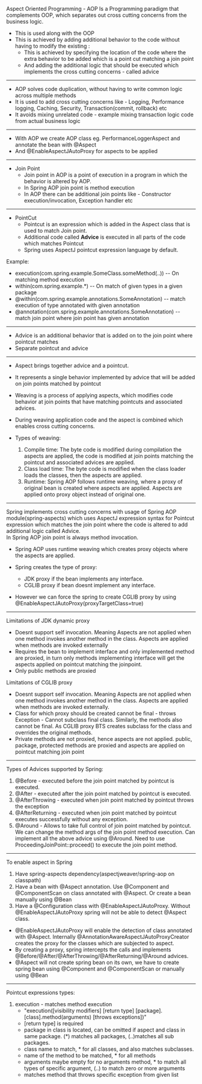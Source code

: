 Aspect Oriented Programming - AOP
Is a Programming paradigm that complements OOP, which separates out cross cutting concerns from the business logic.
* This is used along with the OOP
* This is achieved by adding additional behavior to the code without having to modify the existing :
  * This is achieved by specifying the location of the code where the extra behavior to be added which is a point cut matching a join point
  * And adding the additional logic that should be executed which implements the cross cutting concerns -  called advice

---
* AOP solves code duplication, without having to write common logic across multiple methods
* It is used to add cross cutting concerns like - Logging, Performance logging, Caching, Security, Transaction(commit, rollback) etc
* It avoids mixing unrelated code - example mixing transaction logic code from actual business logic

--- 
* With AOP we create AOP class eg. PerformanceLoggerAspect and annotate the bean with @Aspect
* And @EnableAspectJAutoProxy for aspects to be applied

---
* Join Point
  * Join point in AOP is a point of execution in a program in which the behavior is altered by AOP.
  * In Spring AOP join point is method execution
  * In AOP there can be additional join points like - Constructor execution/invocation, Exception handler etc

---
* PointCut
  * Pointcut is an expression which is added in the Aspect class that is used to match Join point.
  * Additional code called **Advice** is executed in all parts of the code which matches Pointcut
  * Spring uses AspectJ pointcut expression language by default.
  
Example:
  * execution(com.spring.example.SomeClass.someMethod(..)) -- On matching method execution
  * within(com.spring.example.*) -- On match of given types in a given package
  * @within(com.spring.example.annotations.SomeAnnotation) -- match execution of type annotated with given annotation
  * @annotation(com.spring.example.annotations.SomeAnnotation) -- match join point where join point has given annotation


---
* Advice is an additional behavior that is added on to the join point where pointcut matches
* Separate pointcut and advice

---
* Aspect brings together advice and a pointcut.
* It represents a single behavior implemented by advice that will be added on join points matched by pointcut


* Weaving is a process of applying aspects, which modifies code behavior at join points that have matching pointcuts and associated advices.
* During weaving application code and the aspect is combined which enables cross cutting concerns.

* Types of weaving:
  1. Compile time: The byte code is modified during compilation the aspects are applied, the code is modified at join points matching the pointcut and associated advices are applied.
  2. Class load time: The byte code is modified when the class loader loads the classes, then the aspects are applied.
  3. Runtime: Spring AOP follows runtime weaving, where a proxy of original bean is created where aspects are applied. Aspects are applied onto proxy object instead of original one.
  
---
Spring implements cross cutting concerns with usage of Spring AOP module(spring-aspects) which uses AspectJ expression syntax
for Pointcut expression which matches the join point where the code is altered to add additional logic called Advice.\
In Spring AOP join point is always method invocation.

* Spring AOP uses runtime weaving which creates proxy objects where the aspects are applied.
* Spring creates the type of proxy:
  * JDK proxy if the bean implements any interface.
  * CGLIB proxy if bean doesnt implement any interface.
  
* However we can force the spring to create CGLIB proxy by using @EnableAspectJAutoProxy(proxyTargetClass=true)

---
 Limitations of JDK dynamic proxy
* Doesnt support self invocation. Meaning Aspects are not applied when one method invokes another method in the class. Aspects are applied when methods are invoked externally
* Requires the bean to implement interface and only implemented method are proxied, in turn only methods implementing interface will get the aspects applied on pointcut matching the joinpoint.
* Only public methods are proxied

Limitations of CGLIB proxy
* Doesnt support self invocation. Meaning Aspects are not applied when one method invokes another method in the class. Aspects are applied when methods are invoked externally.
* Class for which proxy should be created cannot be final - throws Exception - Cannot subclass final class. Similarly, the methods also cannot be final. As CGLIB proxy BTS creates subclass for the class and overrides the original methods.
* Private methods are not proxied, hence aspects are not applied. public, package, protected methods are proxied and aspects are applied on pointcut matching join point

---
Types of Advices supported by Spring:
1. @Before - executed before the join point matched by pointcut is executed.
2. @After - executed after the join point matched by pointcut is executed.
3. @AfterThrowing - executed when join point matched by pointcut throws the exception
4. @AfterReturning - executed when join point matched by pointcut executes successfully without any exception.
5. @Around - Allows to take full control of join point matched by pointcut. We can change the method args of the join point method execution. Can implement all the above advice using @Around.
              Need to use ProceedingJoinPoint::proceed() to execute the join point method.

---
To enable aspect in Spring
1. Have spring-aspects dependency(aspectjweaver/spring-aop on classpath)
2. Have a bean with @Aspect annotation. Use @Component and @ComponentScan on class annotated with @Aspect. Or create a bean manually using @Bean
3. Have a @Configuration class with @EnableAspectJAutoProxy. Without @EnableAspectJAutoProxy spring will not be able to detect @Aspect class.

* @EnableAspectJAutoProxy will enable the detection of class annotated with @Aspect. Internally @AnnotationAwareAspectJAutoProxyCreator creates the proxy for the classes which are subjected to aspect.
* By creating a proxy, spring intercepts the calls and implements @Before/@After/@AfterThrowing/@AfterReturning/@Around advices.
* @Aspect will not create spring bean on its own, we have to create spring bean using @Component and @ComponentScan or manually using @Bean

---
Pointcut expressions types:
1. execution - matches method execution
    * "execution([visibility modifiers] [return type] [package].[class].method(arguments) [throws exceptions])"
    * [return type] is required
    * package in class is located, can be omitted if aspect and class in same package. (*) matches all packages, (..)matches all sub packages.
    * class name to match, * for all classes, and also matches subclasses.
    * name of the method to be matched, * for all methods
    * arguments maybe empty for no arguments method, * to match all types of specific argument, (..) to match zero or more arguments
    * matches method that throws specific exception from given list